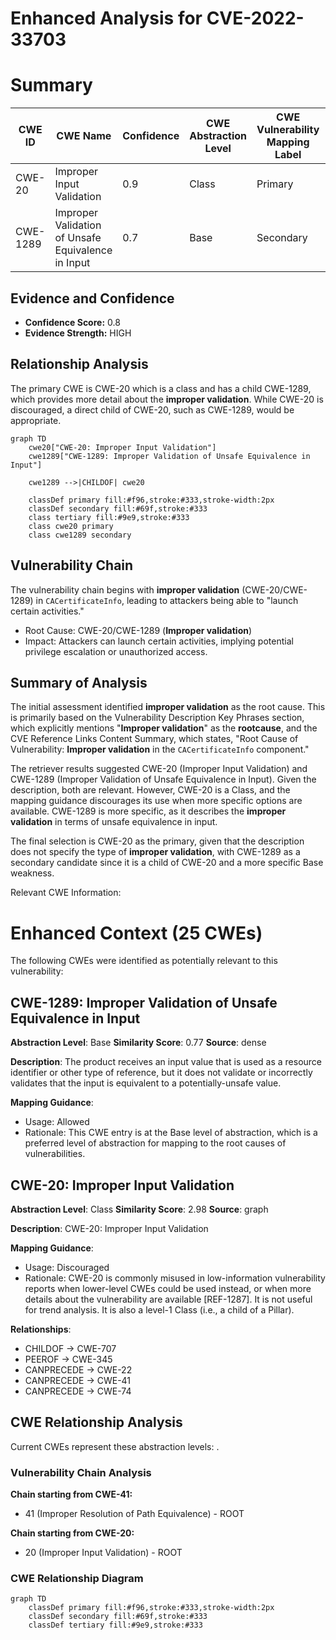 # Enhanced Analysis for CVE-2022-33703

# Summary
| CWE ID | CWE Name | Confidence | CWE Abstraction Level | CWE Vulnerability Mapping Label | CWE-Vulnerability Mapping Notes |
|---|---|---|---|---|---|
| CWE-20 | Improper Input Validation | 0.9 | Class | Primary | Discouraged |
| CWE-1289 | Improper Validation of Unsafe Equivalence in Input | 0.7 | Base | Secondary | Allowed |

## Evidence and Confidence

*   **Confidence Score:** 0.8
*   **Evidence Strength:** HIGH

## Relationship Analysis
The primary CWE is CWE-20 which is a class and has a child CWE-1289, which provides more detail about the **improper validation**. While CWE-20 is discouraged, a direct child of CWE-20, such as CWE-1289, would be appropriate.

```mermaid
graph TD
    cwe20["CWE-20: Improper Input Validation"]
    cwe1289["CWE-1289: Improper Validation of Unsafe Equivalence in Input"]
    
    cwe1289 -->|CHILDOF| cwe20
    
    classDef primary fill:#f96,stroke:#333,stroke-width:2px
    classDef secondary fill:#69f,stroke:#333
    class tertiary fill:#9e9,stroke:#333
    class cwe20 primary
    class cwe1289 secondary
```

## Vulnerability Chain
The vulnerability chain begins with **improper validation** (CWE-20/CWE-1289) in `CACertificateInfo`, leading to attackers being able to "launch certain activities."
- Root Cause: CWE-20/CWE-1289 (**Improper validation**)
- Impact: Attackers can launch certain activities, implying potential privilege escalation or unauthorized access.

## Summary of Analysis
The initial assessment identified **improper validation** as the root cause. This is primarily based on the Vulnerability Description Key Phrases section, which explicitly mentions "**Improper validation**" as the **rootcause**, and the CVE Reference Links Content Summary, which states, "Root Cause of Vulnerability: **Improper validation** in the `CACertificateInfo` component."

The retriever results suggested CWE-20 (Improper Input Validation) and CWE-1289 (Improper Validation of Unsafe Equivalence in Input). Given the description, both are relevant. However, CWE-20 is a Class, and the mapping guidance discourages its use when more specific options are available. CWE-1289 is more specific, as it describes the **improper validation** in terms of unsafe equivalence in input.

The final selection is CWE-20 as the primary, given that the description does not specify the type of **improper validation**, with CWE-1289 as a secondary candidate since it is a child of CWE-20 and a more specific Base weakness.

Relevant CWE Information:

# Enhanced Context (25 CWEs)
The following CWEs were identified as potentially relevant to this vulnerability:

## CWE-1289: Improper Validation of Unsafe Equivalence in Input
**Abstraction Level**: Base
**Similarity Score**: 0.77
**Source**: dense

**Description**:
The product receives an input value that is used as a resource identifier or other type of reference, but it does not validate or incorrectly validates that the input is equivalent to a potentially-unsafe value.

**Mapping Guidance**:
- Usage: Allowed
- Rationale: This CWE entry is at the Base level of abstraction, which is a preferred level of abstraction for mapping to the root causes of vulnerabilities.

## CWE-20: Improper Input Validation
**Abstraction Level**: Class
**Similarity Score**: 2.98
**Source**: graph

**Description**:
CWE-20: Improper Input Validation

**Mapping Guidance**:
- Usage: Discouraged
- Rationale: CWE-20 is commonly misused in low-information vulnerability reports when lower-level CWEs could be used instead, or when more details about the vulnerability are available [REF-1287]. It is not useful for trend analysis. It is also a level-1 Class (i.e., a child of a Pillar).

**Relationships**:
- CHILDOF -> CWE-707
- PEEROF -> CWE-345
- CANPRECEDE -> CWE-22
- CANPRECEDE -> CWE-41
- CANPRECEDE -> CWE-74


## CWE Relationship Analysis

Current CWEs represent these abstraction levels: .


### Vulnerability Chain Analysis

**Chain starting from CWE-41:**
- 41 (Improper Resolution of Path Equivalence) - ROOT


**Chain starting from CWE-20:**
- 20 (Improper Input Validation) - ROOT



### CWE Relationship Diagram

```mermaid
graph TD
    classDef primary fill:#f96,stroke:#333,stroke-width:2px
    classDef secondary fill:#69f,stroke:#333
    classDef tertiary fill:#9e9,stroke:#333
```